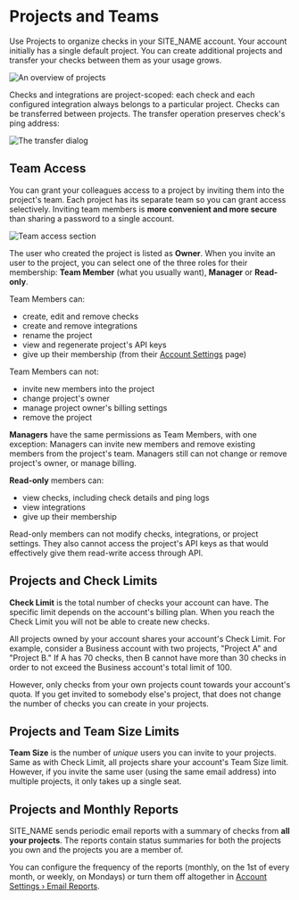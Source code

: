 # Projects and Teams

Use Projects to organize checks in your SITE_NAME account. Your account initially
has a single default project. You can create additional projects and transfer
your checks between them as your usage grows.

![An overview of projects](IMG_URL/projects.png)

Checks and integrations are project-scoped: each check and each configured
integration always belongs to a particular project. Checks can be transferred
between projects. The transfer operation preserves check's ping address:

![The transfer dialog](IMG_URL/transfer_check.png)

## Team Access

You can grant your colleagues access to a project by inviting them into
the project's team. Each project has its separate team so you can grant access
selectively. Inviting team members is **more convenient and more
secure** than sharing a password to a single account.

![Team access section](IMG_URL/team_access.png)

The user who created the project is listed as **Owner**. When you invite an user
to the project, you can select one of the three roles for their membership:
**Team Member** (what you usually want), **Manager** or **Read-only**.

Team Members can:

* create, edit and remove checks
* create and remove integrations
* rename the project
* view and regenerate project's API keys
* give up their membership
(from their [Account Settings](../../accounts/profile/) page)

Team Members can not:

* invite new members into the project
* change project's owner
* manage project owner's billing settings
* remove the project

**Managers** have the same permissions as Team Members, with one exception:
Managers can invite new members and remove existing members from the project's team.
Managers still can not change or remove project's owner, or manage billing.

**Read-only** members can:

* view checks, including check details and ping logs
* view integrations
* give up their membership

Read-only members can not modify checks, integrations, or project settings.
They also cannot access the project's API keys as that would effectively give them
read-write access through API.

## Projects and Check Limits

**Check Limit** is the total number of checks your account can have. The specific
limit depends on the account's billing plan. When you reach the Check Limit
you will not be able to create new checks.

All projects owned by your account shares your account's Check Limit.
For example, consider a Business account with two projects,
"Project A" and "Project B." If A has 70 checks, then B cannot have more than
30 checks in order to not exceed the Business account's total limit of 100.

However, only checks from your own projects count towards your account's
quota. If you get invited to somebody else's project, that does not change
the number of checks you can create in your projects.

## Projects and Team Size Limits

**Team Size** is the number of *unique* users you can invite to your projects.
Same as with Check Limit, all projects share your account's Team Size limit.
However, if you invite the same user (using the same email address) into multiple
projects, it only takes up a single seat.

## Projects and Monthly Reports

SITE_NAME sends periodic email reports with a summary of checks
from **all your projects**. The reports contain status summaries for
both the projects you own and the projects you are a member of.

You can configure the frequency of the reports (monthly, on the 1st of every month,
or weekly, on Mondays) or turn them off altogether in
[Account Settings › Email Reports](../../accounts/profile/notifications/).
